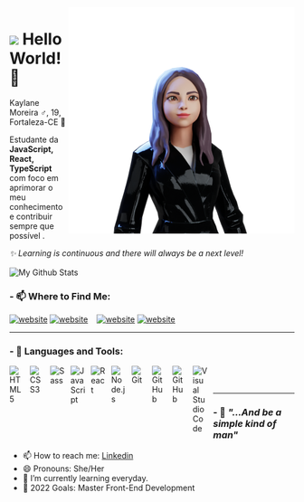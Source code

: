 <img src="./assets/ReadyPlayerMe-Avatar.png" min-width="400px" max-width="400px" width="400px" align="right">

# <img src="./img/hi.gif" width="30px"> Hello World! 👾

Kaylane Moreira ♂️, 19, Fortaleza-CE 🙋

Estudante da **JavaScript, React, TypeScript** com foco em aprimorar o meu conhecimento e contribuir sempre que possível .

_✨ Learning is continuous and there will always be a next level!_

<img align="center" src="https://github-readme-stats.vercel.app/api/top-langs/?username=kaylanemoreira&layout=compact&theme=radical" alt="My Github Stats">

### - 📫 Where to Find Me:

<!-- [![website](./img/globe-light.svg)](https://kaylanemoreira.com#gh-light-mode-only)
[![website](./img/globe-dark.svg)](https://kaylanemoreira.com#gh-dark-mode-only)
&nbsp;&nbsp; -->
[![website](./img/twitter-light.svg)](https://twitter.com/Kaylane_SM#gh-light-mode-only)
[![website](./img/twitter-dark.svg)](https://twitter.com/Kaylane_SM#gh-dark-mode-only)
&nbsp;&nbsp;
[![website](./img/linkedin-light.svg)](https://www.linkedin.com/in/kaylanem/#gh-light-mode-only)
[![website](./img/linkedin-dark.svg)](https://www.linkedin.com/in/kaylanem/#gh-dark-mode-only)

---

### - 🧠 Languages and Tools:

<img align="left" alt="HTML5" width="26px" src="https://cdn.jsdelivr.net/gh/devicons/devicon/icons/html5/html5-original.svg" style="padding-right:10px;" />
<img align="left" alt="CSS3" width="26px" src="https://cdn.jsdelivr.net/gh/devicons/devicon/icons/css3/css3-original.svg" style="padding-right:10px;" />
 <img align="left" alt="Sass" width="26px" src="https://cdn.jsdelivr.net/gh/devicons/devicon/icons/sass/sass-original.svg" style="padding-right:10px;" />
<img align="left" alt="JavaScript" width="26px" src="https://cdn.jsdelivr.net/gh/devicons/devicon/icons/javascript/javascript-original.svg" style="padding-right:10px;" />
<img align="left" alt="React" width="26px" src="https://cdn.jsdelivr.net/gh/devicons/devicon/icons/react/react-original.svg" style="padding-right:10px;" />
<img align="left" alt="Node.js" width="26px" src="https://cdn.jsdelivr.net/gh/devicons/devicon/icons/nodejs/nodejs-original.svg" style="padding-right:10px;" />
<!-- <img align="left" alt="MongoDB" width="26px" src="https://cdn.jsdelivr.net/gh/devicons/devicon/icons/mongodb/mongodb-original.svg" style="padding-right:10px;" />
<img align="left" alt="MySQL" width="26px" src="https://cdn.jsdelivr.net/gh/devicons/devicon/icons/mysql/mysql-original.svg" style="padding-right:10px;" /> -->

<img align="left" alt="Git" width="26px" src="https://cdn.jsdelivr.net/gh/devicons/devicon/icons/git/git-original.svg" style="padding-right:10px;" />
<img align="left" alt="GitHub" width="26px" src="https://user-images.githubusercontent.com/3369400/139447912-e0f43f33-6d9f-45f8-be46-2df5bbc91289.png#gh-dark-mode-only" style="padding-right:10px;" />
<img align="left" alt="GitHub" width="26px" src="https://user-images.githubusercontent.com/3369400/139448065-39a229ba-4b06-434b-bc67-616e2ed80c8f.png#gh-light-mode-only" style="padding-right:10px;" />
<!-- <img align="left" alt="Terminal" width="26px" src="./img/terminal-light.svg#gh-light-mode-only" />
<img align="left" alt="Terminal" width="26px" src="./img/terminal-dark.svg#gh-dark-mode-only" /> -->
<img align="left" alt="Visual Studio Code" width="26px" src="https://cdn.jsdelivr.net/gh/devicons/devicon/icons/vscode/vscode-original.svg" style="padding-right:10px;" />

<br />
<br />

---
### - 🎵 _"…And be a simple kind of man"_

- 📫 How to reach me: [Linkedin](https://www.linkedin.com/in/kaylanem/)
- 😄 Pronouns: She/Her
- 🌱 I’m currently learning everyday.
- 🥅 2022 Goals: Master Front-End Development
<!-- - 👯 ... -->
<!-- - 💬 ... -->
<!-- - 🔭 ... -->
<!-- - ⚡ Fun fact: ... -->
